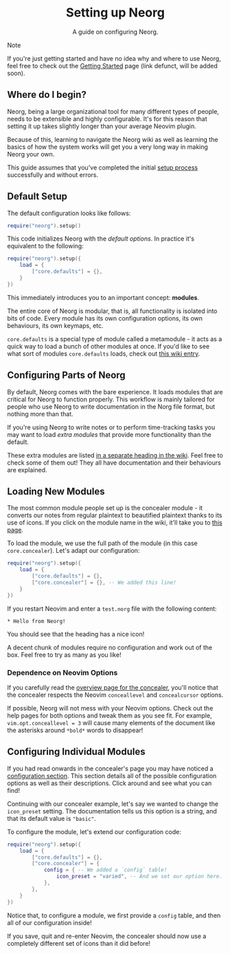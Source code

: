 <div align="center">

# Setting up Neorg

A guide on configuring Neorg.

</div>

> [!NOTE]
> If you're just getting started and have no idea why and where to use Neorg,
> feel free to check out the [Getting Started](#) page (link defunct, will be added soon).

## Where do I begin?

Neorg, being a large organizational tool for many different types of people, needs to be
extensible and highly configurable. It's for this reason that setting it up takes slightly
longer than your average Neovim plugin.

Because of this, learning to navigate the Neorg wiki as well as learning the basics of how the system
works will get you a very long way in making Neorg your own.

This guide assumes that you've completed the initial [setup process](https://github.com/nvim-neorg/neorg?tab=readme-ov-file#-installation) successfully and without errors.

## Default Setup

The default configuration looks like follows:
```lua
require("neorg").setup()
```

This code initializes Neorg with the *default options*. In practice it's equivalent to the following:
```lua
require("neorg").setup({
    load = {
        ["core.defaults"] = {},
    }
})
```

This immediately introduces you to an important concept: **modules**.

The entire core of Neorg is modular, that is, all functionality is isolated into bits
of code. Every module has its own configuration options, its own behaviours,
its own keymaps, etc.

`core.defaults` is a special type of module called a metamodule - it acts as a quick way to load a bunch of other modules
at once. If you'd like to see what sort of modules `core.defaults` loads, check out [this wiki entry](https://github.com/nvim-neorg/neorg/wiki#default-modules).

## Configuring Parts of Neorg

By default, Neorg comes with the bare experience. It loads modules that are critical for Neorg to function
properly. This workflow is mainly tailored for people who use Neorg to write documentation in the Norg file format, but nothing more than that.

If you're using Neorg to write notes or to perform time-tracking tasks you may want to load *extra modules*
that provide more functionality than the default.

These extra modules are listed [in a separate heading in the wiki](https://github.com/nvim-neorg/neorg/wiki#other-modules). Feel free to check some of them out!
They all have documentation and their behaviours are explained.

## Loading New Modules

The most common module people set up is the concealer module - it converts our
notes from regular plaintext to beautified plaintext thanks to its use of
icons. If you click on the module name in the wiki, it'll take you to [this
page](https://github.com/nvim-neorg/neorg/wiki/Concealer).

To load the module, we use the full path of the module (in this case `core.concealer`).
Let's adapt our configuration:
```lua
require("neorg").setup({
    load = {
        ["core.defaults"] = {},
        ["core.concealer"] = {}, -- We added this line!
    }
})
```

If you restart Neovim and enter a `test.norg` file with the following content:
```norg
* Hello from Neorg!
```
You should see that the heading has a nice icon!

A decent chunk of modules require no configuration and work out of the box. Feel free to try as
many as you like!

### Dependence on Neovim Options

If you carefully read the [overview page for the concealer](https://github.com/nvim-neorg/neorg/wiki/Concealer#overview),
you'll notice that the concealer respects the Neovim `conceallevel` and `concealcursor` options.

If possible, Neorg will not mess with your Neovim options. Check out the help pages for both options
and tweak them as you see fit. For example, `vim.opt.conceallevel = 3` will cause many elements of the document
like the asterisks around `*bold*` words to disappear!

## Configuring Individual Modules

If you had read onwards in the concealer's page you may have noticed a [configuration section](https://github.com/nvim-neorg/neorg/wiki/Concealer#configuration).
This section details all of the possible configuration options as well as their descriptions. Click around and see what you can find!

Continuing with our concealer example, let's say we wanted to change the `icon_preset` setting.
The documentation tells us this option is a string, and that its default value is `"basic"`.

To configure the module, let's extend our configuration code:
```lua
require("neorg").setup({
    load = {
        ["core.defaults"] = {},
        ["core.concealer"] = {
            config = { -- We added a `config` table!
                icon_preset = "varied", -- And we set our option here.
            },
        },
    }
})
```

Notice that, to configure a module, we first provide a `config` table, and then all of our configuration inside!

If you save, quit and re-enter Neovim, the concealer should now use a completely different set of icons than it did before!
